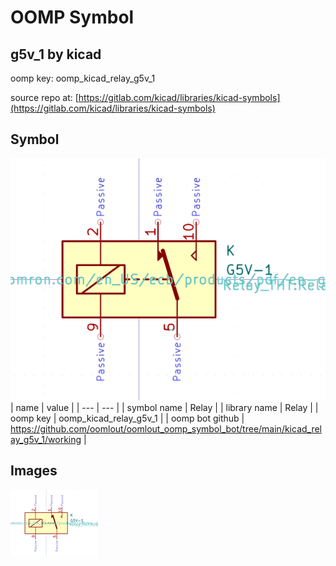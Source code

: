 # OOMP Symbol  
## g5v_1  by kicad  
  
oomp key: oomp_kicad_relay_g5v_1  
  
source repo at: [https://gitlab.com/kicad/libraries/kicad-symbols](https://gitlab.com/kicad/libraries/kicad-symbols)  
## Symbol  
  
[![working.png](working_600.png)](working.png)  
| name | value | 
| --- | --- | 
| symbol name | Relay | 
| library name | Relay | 
| oomp key | oomp_kicad_relay_g5v_1 | 
| oomp bot github | https://github.com/oomlout/oomlout_oomp_symbol_bot/tree/main/kicad_relay_g5v_1/working | 
## Images  
  
[![working.png](working_140.png)](working.png)  
